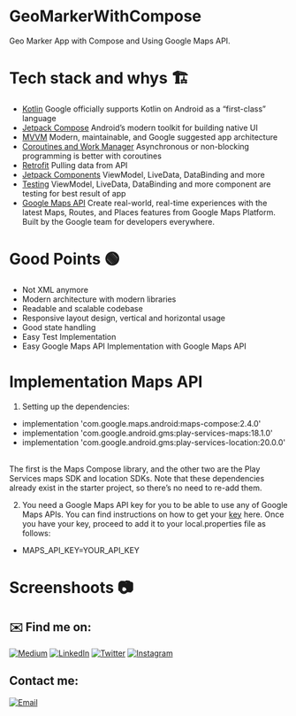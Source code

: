 # GeoMarkerWithCompose

<p align="left">
Geo Marker App with Compose and Using Google Maps API. 
</p>

# Tech stack and whys 🏗

<ul align="left">
<li><a href="https://kotlinlang.org/">Kotlin</a> Google officially supports Kotlin on Android as a “first-class” language</li>
<li><a href="https://developer.android.com/jetpack/compose">Jetpack Compose</a> Android’s modern toolkit for building native UI </li>
<li><a href="https://developer.android.com/jetpack/guide"> MVVM</a> Modern, maintainable, and Google suggested app architecture</li>
<li><a href="https://kotlinlang.org/docs/coroutines-overview.html">Coroutines and Work Manager</a> Asynchronous or non-blocking programming is better with coroutines</li>
<li><a href="https://square.github.io/retrofit/">Retrofit</a> Pulling data from API </li>
<li><a href="https://developer.android.com/jetpack">Jetpack Components</a> ViewModel, LiveData, DataBinding and more </li>
<li><a href="https://developer.android.com/studio/test">Testing</a> ViewModel, LiveData, DataBinding and more component are testing for best result of app </li>
<li><a href="https://console.cloud.google.com/google/maps-apis/overview/">Google Maps API</a> Create real-world, real-time experiences with the latest Maps, Routes, and Places features from Google Maps Platform. Built by the Google team for developers everywhere. </li>

</ul>

#  Good Points 🟢

<ul align="left">
<li>Not XML anymore </li>
<li>Modern architecture with modern libraries</li>
<li>Readable and scalable codebase</li>
<li>Responsive layout design, vertical and horizontal usage</li>
<li>Good state handling</li>
<li>Easy Test Implementation</li>
<li>Easy Google Maps API Implementation with Google Maps API</li>
</ul>

# Implementation Maps API 

1. Setting up the dependencies:

<ul align="left">
<li>implementation 'com.google.maps.android:maps-compose:2.4.0'</li>
<li>implementation 'com.google.android.gms:play-services-maps:18.1.0'</li>
<li>implementation 'com.google.android.gms:play-services-location:20.0.0'</li><br></ul>

The first is the Maps Compose library, and the other two are the Play Services maps SDK and location SDKs. Note that these dependencies already exist in the starter project, so there’s no need to re-add them.

2. You need a Google Maps API key for you to be able to use any of Google Maps APIs. You can find instructions on how to get your <a href="https://developers.google.com/maps/documentation/android-sdk/get-api-key">key</a> here. Once you have your key, proceed to add it to your local.properties file as follows:

<ul align="left">
<li>MAPS_API_KEY=YOUR_API_KEY</li></ul>

# Screenshoots 📷 


## ✉️ Find me on:


[![Medium](https://img.shields.io/badge/Medium-@kaaneneskpc-9146FF?style=for-the-badge&logo=medium&logoColor=white&labelColor=101010)](https://medium.com/@kaaneneskpc)
[![LinkedIn](https://img.shields.io/badge/LinkedIn-kaaneneskpc-0077B5?style=for-the-badge&logo=linkedin&logoColor=white&labelColor=101010)](https://www.linkedin.com/in/kaaneneskpc/)
[![Twitter](https://img.shields.io/badge/Twitter-@kaaneneskpc-1DA1F2?style=for-the-badge&logo=twitter&logoColor=white&labelColor=101010)](https://twitter.com/kaaneneskpc)
[![Instagram](https://img.shields.io/badge/Instagram-@kaaneneskpc-E4405F?style=for-the-badge&logo=instagram&logoColor=white&labelColor=101010)](https://instagram.com/kaaneneskpc)
</br>


## Contact me:

[![Email](https://img.shields.io/badge/kaaneneskpc1@gmail.com-my_personal_email-EC5252?style=for-the-badge&logo=gmail&logoColor=white&labelColor=101010)](mailto:kaaneneskpc1@gmail.com)
<br />



